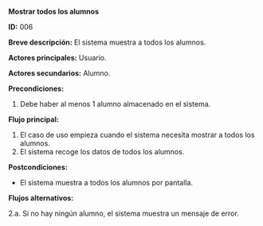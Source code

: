 **Mostrar todos los alumnos**

**ID:** 006

**Breve descripción:** El sistema muestra a todos los alumnos.


**Actores principales:** Usuario.

**Actores secundarios:** Alumno.

**Precondiciones:**

  1. Debe haber al menos 1 alumno almacenado en el sistema.

**Flujo principal:**

  1. El caso de uso empieza cuando el sistema necesita mostrar a todos los alumnos.
  2. El sistema recoge los datos de todos los alumnos.

**Postcondiciones:**

  * El sistema muestra a todos los alumnos por pantalla.

**Flujos alternativos:**

  2.a. Si no hay ningún alumno, el sistema muestra un mensaje de error.
